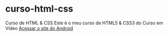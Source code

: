 # curso-html-css
 Curso de HTML & CSS
 Este é o meu curso de HTML5 & CSS3 do Curso em Vídeo
 <a href="https://devpdr7.github.io/curso-html-css/Desafios/desf10/">Acessar o site do Android